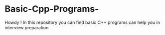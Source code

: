 # Basic-Cpp-Programs-
Howdy ! In this repository you can find basic C++ programs can help you in interview preparation 
